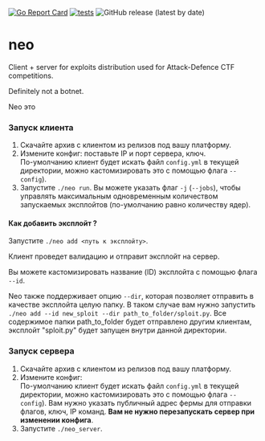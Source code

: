 [![Go Report Card](https://goreportcard.com/badge/github.com/pomo-mondreganto/neo)](https://goreportcard.com/report/github.com/pomo-mondreganto/neo)
[![tests](https://github.com/pomo-mondreganto/neo/actions/workflows/tests.yml/badge.svg)](https://github.com/pomo-mondreganto/neo/actions/workflows/tests.yml)
![GitHub release (latest by date)](https://img.shields.io/github/v/release/pomo-mondreganto/neo)

# neo

Client + server for exploits distribution used for Attack-Defence CTF competitions.

Definitely not a botnet.

Neo это

### Запуск клиента

1. Скачайте архив с клиентом из релизов под вашу платформу.
2. Измените конфиг: поставьте IP и порт сервера, ключ.  
По-умолчанию клиент будет искать файл `config.yml` в текущей директории, можно кастомизировать это с
   помощью флага `--config`).
3. Запустите `./neo run`. Вы можете указать флаг `-j` (`--jobs`), чтобы управлять максимальным одновременным количеством запускаемых эксплойтов (по-умолчанию равно количеству ядер).

#### Как добавить эксплойт ?

Запустите `./neo add <путь к эксплойту>`.

Клиент проведет валидацию и отправит эксплойт на сервер.

Вы можете кастомизировать название (ID) эксплойта с помощью флага `--id`.

Neo также поддерживает опцию `--dir`, которая позволяет отправить в качестве эксплойта целую папку.
В таком случае вам нужно запустить `./neo add --id new_sploit --dir path_to_folder/sploit.py`.
Все содержимое папки path_to_folder будет отправлено другим клиентам, эксплойт "sploit.py"
будет запущен внутри данной директории.

### Запуск сервера

1. Скачайте архив с клиентом из релизов под вашу платформу.
2. Измените конфиг:  
По-умолчанию клиент будет искать файл `config.yml` в текущей директории, можно кастомизировать это с
   помощью флага `--config`). Вам нужно указать публичный адрес фермы для отправки флагов, ключ, IP команд. 
**Вам не нужно перезапускать сервер при изменении конфига**.
3. Запустите `./neo_server`.


